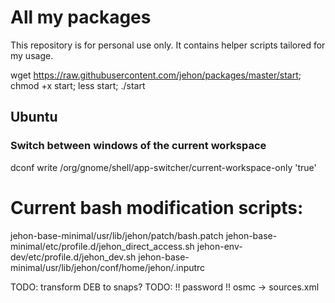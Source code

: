 # All my packages

This repository is for personal use only.
It contains helper scripts tailored for my usage.

wget https://raw.githubusercontent.com/jehon/packages/master/start; chmod +x start; less start; ./start

## Ubuntu

### Switch between windows of the current workspace

dconf write /org/gnome/shell/app-switcher/current-workspace-only 'true'

# Current bash modification scripts:

jehon-base-minimal/usr/lib/jehon/patch/bash.patch
jehon-base-minimal/etc/profile.d/jehon_direct_access.sh
jehon-env-dev/etc/profile.d/jehon_dev.sh
jehon-base-minimal/usr/lib/jehon/conf/home/jehon/.inputrc

TODO: transform DEB to snaps?
TODO: !! password !! osmc -> sources.xml
